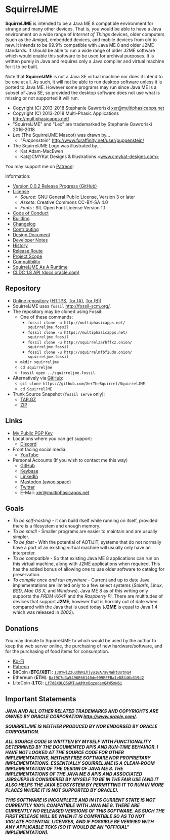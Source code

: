 # SquirrelJME

**SquirrelJME** is intended to be a Java ME 8 compatible environment for
strange and many other devices. That is, you would be able to have a Java
environment on a wide range of _Internet of Things_ devices, older computers
(such as the _Amiga_), embedded devices, and mobile devices from old to new.
It intends to be 99.9% compatible with Java ME 8 and older J2ME standards. It
should be able to run a wide range of older J2ME software which would enable
this software to be used for archival purposes. It is written purely in Java
and requires only a Java compiler and virtual machine for it to be built.

Note that **SquirrelJME** is not a Java SE virtual machine nor does it intend
to be one at all. As such, it will not be able to run desktop software unless
it is ported to Java ME. However some programs may run since Java ME is a
subset of Java SE, so provided the desktop software does not use what is
missing or not supported it will run.

 * Copyright (C) 2013-2018 Stephanie Gawroriski
   <xer@multiphasicapps.net>
 * Copyright (C) 2013-2018 Multi-Phasic Applications
   <http://multiphasicapps.net/>
 * "SquirrelJME" and "Lex" are trademarked by Stephanie Gawroriski 2016-2018
 * _Lex_ (The SquirrelJME Mascot) was drawn by...
   * "_Puppenstein_" <http://www.furaffinity.net/user/puppenstein/>
 * The SquirrelJME Logo was illustrated by...
   * Kat Adam-MacEwen
   * Kat@CMYKat Designs & Illustrations <www.cmykat-designs.com>

You may support me on [Patreon](https://www.patreon.com/SquirrelJME)!

Information:

 * [Version 0.0.2 Release Progress (GitHub)](
   https://github.com/XerTheSquirrel/SquirrelJME/projects/2)
 * [License](license.mkd)
   * _Source_: GNU General Public License, Version 3 or later
   * _Assets_: Creative Commons CC-BY-SA 4.0
   * _Fonts_ : SIL Open Font License Version 1.1
 * [Code of Conduct](code-of-conduct.mkd)
 * [Building](building.mkd)
 * [Changelog](changelog.mkd)
 * [Contributing](contributing.mkd)
 * [Design Document](design.mkd)
 * [Developer Notes](assets/developer-notes/index.mkd)
 * [History](history.mkd)
 * [Release Route](route.mkd)
 * [Project Scope](scope.mkd)
 * [Compatibility](compatibility.mkd)
 * [SquirrelJME As A Runtime](asruntime.mkd)
 * [CLDC 1.8 API (docs.oracle.com)](
   https://docs.oracle.com/javame/8.0/api/cldc/api/overview-summary.html)

## Repository

 * [Online repository](http://multiphasicapps.net/)
   ([HTTPS](https://multiphasicapps.net/),
   [Tor (A)](http://squirrelzarhffxz.onion/),
   [Tor (B)](http://squirrelmfbf2udn.onion/))
 * SquirrelJME uses `fossil` <http://fossil-scm.org/>.
 * The repository may be cloned using Fossil:
   * One of these commands:
     * `fossil clone -u http://multiphasicapps.net/ squirreljme.fossil`
     * `fossil clone -u https://multiphasicapps.net/ squirreljme.fossil`
     * `fossil clone -u http://squirrelzarhffxz.onion/ squirreljme.fossil`
     * `fossil clone -u http://squirrelmfbf2udn.onion/ squirreljme.fossil`
   * `mkdir squirreljme`
   * `cd squirreljme`
   * `fossil open ../squirreljme.fossil`
 * Alternatively via [GitHub](https://github.com/XerTheSquirrel/SquirrelJME):
   * `git clone https://github.com/XerTheSquirrel/SquirrelJME`
   * `cd SquirrelJME`
 * Trunk Source Snapshot (`fossil serve` only):
   * [TAR.GZ](/tarball/squirreljme-trunk.tar.gz?uuid=trunk)
   * [ZIP](/zip/squirreljme-trunk.zip?uuid=trunk)

## Links

 * [My Public PGP Key](public-key.gpg.mkd)
 * Locations where you can get support:
   * [Discord](https://discord.gg/9PkMMKt)
 * Front facing social media:
   * [YouTube](
     https://www.youtube.com/playlist?list=PLpBpyrtWn1U3motx3AUOm70qG5zraCepD)
 * Personal Accounts (If you wish to contact me this way)
   * [GitHub](https://github.com/XerTheSquirrel/)
   * [Keybase](https://keybase.io/xerthesquirrel)
   * [LinkedIn](https://www.linkedin.com/in/xerthesquirrel/)
   * [Mastodon (awoo.space)](https://awoo.space/@XerTheSquirrel)
   * [Twitter](https://twitter.com/MultiPhasicApps)
   * E-Mail: <xer@multiphasicapps.net>

## Goals

 * _To be self-hosting_ - it can build itself while running on itself, provided
   there is a filesystem and enough memory.
 * _To be small_ - Smaller programs are easier to maintain and are usually
   simpler.
 * _To be fast_ - With the potential of AOT/JIT, systems that do not normally
   have a port of an existing virtual machine will usually only have an
   interpreter.
 * _To be compatible_ - So that existing Java ME 8 applications can run on this
   virtual machine, along with J2ME applications when required. This has the
   added bonus of allowing one to use older software to catalog for
   preservation.
 * _To compile once and run anywhere_ - Current and up to date Java
   implementations are limited only to a few select systems (_Solaris_,
   _Linux_, _BSD_, _Mac OS X_, and _Windows_). Java ME 8 as of this writing
   only supports the *FRDM-K64F* and the *Raspberry Pi*. There are multitudes
   of devices that support **J2ME**, however that is horribly out of date when
   compared with the Java that is used today (**J2ME** is equal to Java 1.4
   which was released in _2002_).

## Donations

You may donate to SquirrelJME to which would be used by the author to keep the
web server online, the purchasing of new hardware/software, and for the
purchasing of food items for consumption.

 * [Ko-Fi](http://ko-fi.com/xerthesquirrel)
 * [Patreon](https://www.patreon.com/SquirrelJME)
 * BitCoin (**BTC/XBT**): [`13UYwi2zuQd8NLhjyu1BA7a8NWktDotmq4`](
   bitcoin:13UYwi2zuQd8NLhjyu1BA7a8NWktDotmq4)
 * Ethereum (**ETH**): [`0xf9C7d3a5496E66140de099EEFBa1eD8446b319d2`](
   ethereum:0xf9C7d3a5496E66140de099EEFBa1eD8446b319d2)
 * LiteCoin (**LTC**): [`Lf7d8X9LQ6GMTuwUMtnDqzqdsmQ4W5mN6i`](
   litecoin:Lf7d8X9LQ6GMTuwUMtnDqzqdsmQ4W5mN6i)

## Important Statements

***JAVA AND ALL OTHER RELATED TRADEMARKS AND COPYRIGHTS ARE OWNED BY ORACLE
CORPORATION <http://www.oracle.com/>.***

***SQUIRRELJME IS NEITHER PRODUCED BY NOR ENDORSED BY ORACLE CORPORATION.***

***ALL SOURCE CODE IS WRITTEN BY MYSELF WITH FUNCTIONALITY DETERMINED BY THE
DOCUMENTED APIS AND RUN-TIME BEHAVIOR. I HAVE NOT LOOKED AT THE SOURCE CODE FOR
OTHER IMPLEMENTATIONS, NEITHER FREE SOFTWARE NOR PROPRIETARY IMPLEMENTATIONS.
ESSENTIALLY SQUIRRELJME IS A CLEAN-ROOM IMPLEMENTATION OF THE DESIGN OF JAVA
ME 8. THE IMPLEMENTATIONS OF THE JAVA ME 8
APIS AND ASSOCIATED JSRS/JEPS IS CONSIDERED BY MYSELF TO BE IN THE FAIR USE
(AND IT ALSO HELPS THE JAVA ECOSYSTEM BY PERMITTING IT TO RUN IN MORE PLACES
WHERE IT IS NOT SUPPORTED BY ORACLE).***

***THIS SOFTWARE IS INCOMPLETE AND IN ITS CURRENT STATE IS NOT CURRENTLY
100% COMPATIBLE WITH JAVA ME 8. THERE ARE CURRENTLY NO RELEASED VERSIONS OF
THIS SOFTWARE. AS SUCH THE FIRST RELEASE WILL BE WHEN IT IS COMPATIBLE SO AS TO
NOT VIOLATE POTENTIAL LICENSES, AND IF POSSIBLE BE VERIFIED WITH ANY
APPLICABLE TCKS (SO IT WOULD BE AN "OFFICIAL" IMPLEMENTATION).***


